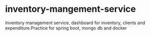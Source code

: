 # inventory-mangement-service
Inventory management service, dashboard for inventory, clients and expenditure.Practice for spring boot, mongo db and docker
